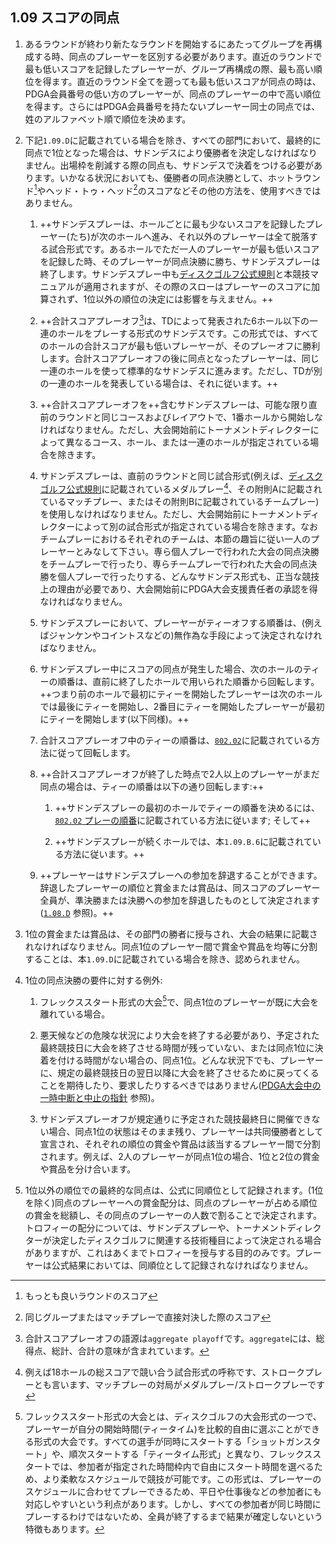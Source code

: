 ## 1.09 スコアの同点

1. あるラウンドが終わり新たなラウンドを開始するにあたってグループを再構成する時、同点のプレーヤーを区別する必要があります。直近のラウンドで最も低いスコアを記録したプレーヤーが、グループ再構成の際、最も高い順位を得ます。直近のラウンド全てを遡っても最も低いスコアが同点の時は、PDGA会員番号の低い方のプレーヤーが、同点のプレーヤーの中で高い順位を得ます。さらにはPDGA会員番号を持たないプレーヤー同士の同点では、姓のアルファベット順で順位を決めます。

1. 下記`1.09.D`に記載されている場合を除き、すべての部門において、最終的に同点で1位となった場合は、サドンデスにより優勝者を決定しなければなりません。出場枠を削減する際の同点も、サドンデスで決着をつける必要があります。いかなる状況においても、優勝者の同点決勝として、ホットラウンド[^1.09.1]やヘッド・トゥ・ヘッド[^1.09.2]のスコアなどその他の方法を、使用すべきではありません。

    1. ++サドンデスプレーは、ホールごとに最も少ないスコアを記録したプレーヤー(たち)が次のホールへ進み、それ以外のプレーヤーは全て脱落する試合形式です。あるホールでただ一人のプレーヤーが最も低いスコアを記録した時、そのプレーヤーが同点決勝に勝ち、サドンデスプレーは終了します。サドンデスプレー中も[ディスクゴルフ公式規則](ordg/index)と本競技マニュアルが適用されますが、その際のスローはプレーヤーのスコアに加算されず、1位以外の順位の決定には影響を与えません。++

    1. ++合計スコアプレーオフ[^1.09.3]は、TDによって発表された6ホール以下の一連のホールをプレーする形式のサドンデスです。この形式では、すべてのホールの合計スコアが最も低いプレーヤーが、そのプレーオフに勝利します。合計スコアプレーオフの後に同点となったプレーヤーは、同じ一連のホールを使って標準的なサドンデスに進みます。ただし、TDが別の一連のホールを発表している場合は、それに従います。++

    1. ++合計スコアプレーオフを++含むサドンデスプレーは、可能な限り直前のラウンドと同じコースおよびレイアウトで、1番ホールから開始しなければなりません。ただし、大会開始前にトーナメントディレクターによって異なるコース、ホール、または一連のホールが指定されている場合を除きます。

    1. サドンデスプレーは、直前のラウンドと同じ試合形式(例えば、[ディスクゴルフ公式規則](ordg/index)に記載されているメダルプレー[^1.09.4]、その附則Aに記載されているマッチプレー、またはその附則Bに記載されているチームプレー)を使用しなければなりません。ただし、大会開始前にトーナメントディレクターによって別の試合形式が指定されている場合を除きます。なおチームプレーにおけるそれぞれのチームは、本節の趣旨に従い一人のプレーヤーとみなして下さい。専ら個人プレーで行われた大会の同点決勝をチームプレーで行ったり、専らチームプレーで行われた大会の同点決勝を個人プレーで行ったりする、どんなサドンデス形式も、正当な競技上の理由が必要であり、大会開始前にPDGA大会支援責任者の承認を得なければなりません。

    1. サドンデスプレーにおいて、プレーヤーがティーオフする順番は、(例えばジャンケンやコイントスなどの)無作為な手段によって決定されなければなりません。

    1. サドンデスプレー中にスコアの同点が発生した場合、次のホールのティーの順番は、直前に終了したホールで用いられた順番から回転します。++つまり前のホールで最初にティーを開始したプレーヤーは次のホールでは最後にティーを開始し、2番目にティーを開始したプレーヤーが最初にティーを開始します(以下同様)。++

    1. 合計スコアプレーオフ中のティーの順番は、[`802.02`](ordg/80202)に記載されている方法に従って回転します。

    1. ++合計スコアプレーオフが終了した時点で2人以上のプレーヤーがまだ同点の場合は、ティーの順番は以下の通り回転します:++

        1. ++サドンデスプレーの最初のホールでティーの順番を決めるには、[`802.02` プレーの順番](ordg/80202)に記載されている方法に従います; そして++

        1. ++サドンデスプレーが続くホールでは、本`1.09.B.6`に記載されている方法に従います。++

    1. ++プレーヤーはサドンデスプレーへの参加を辞退することができます。辞退したプレーヤーの順位と賞金または賞品は、同スコアのプレーヤー全員が、準決勝または決勝への参加を辞退したものとして決定されます([`1.08.D`](#プレーヤー出場枠の削減足切り) 参照)。++

1. 1位の賞金または賞品は、その部門の勝者に授与され、大会の結果に記載されなければなりません。同点1位のプレーヤー間で賞金や賞品を均等に分割することは、本`1.09.D`に記載されている場合を除き、認められません。

1. 1位の同点決勝の要件に対する例外:

    1. フレックススタート形式の大会[^1.09.5]で、同点1位のプレーヤーが既に大会を離れている場合。

    1. 悪天候などの危険な状況により大会を終了する必要があり、予定された最終競技日に大会を終了させる時間が残っていない、または同点1位に決着を付ける時間がない場合の、同点1位。どんな状況下でも、プレーヤーに、規定の最終競技日の翌日以降に大会を終了させるために戻ってくることを期待したり、要求したりするべきではありません([PDGA大会中の一時中断と中止の指針](https://www.pdga.com/pdga-documents/tournament-resources/pdga-mid-event-suspension-and-cancellation) 参照)。

    1. サドンデスプレーオフが規定通りに予定された競技最終日に開催できない場合、同点1位の状態はそのまま残り、プレーヤーは共同優勝者として宣言され、それぞれの順位の賞金や賞品は該当するプレーヤー間で分割されます。例えば、2人のプレーヤーが同点1位の場合、1位と2位の賞金や賞品を分け合います。

1. 1位以外の順位での最終的な同点は、公式に同順位として記録されます。(1位を除く)同点のプレーヤーへの賞金配分は、同点のプレーヤーが占める順位の賞金を総額し、その同点のプレーヤーの人数で割ることで決定されます。トロフィーの配分については、サドンデスプレーや、トーナメントディレクターが決定したディスクゴルフに関連する技術種目によって決定される場合がありますが、これはあくまでトロフィーを授与する目的のみです。プレーヤーは公式結果においては、同順位として記録されなければなりません。


[^1.09.1]: もっとも良いラウンドのスコア

[^1.09.2]: 同じグループまたはマッチプレーで直接対決した際のスコア

[^1.09.3]: 合計スコアプレーオフの語源は`aggregate playoff`です。`aggregate`には、総得点、総計、合計の意味が含まれています。

[^1.09.4]: 例えば18ホールの総スコアで競い合う試合形式の呼称です、ストロークプレーとも言います、マッチプレーの対局がメダルプレー/ストロークプレーです

[^1.09.5]: フレックススタート形式の大会とは、ディスクゴルフの大会形式の一つで、プレーヤーが自分の開始時間(ティータイム)を比較的自由に選ぶことができる形式の大会です。すべての選手が同時にスタートする「ショットガンスタート」や、順次スタートする「ティータイム形式」と異なり、フレックススタートでは、参加者が指定された時間枠内で自由にスタート時間を選べるため、より柔軟なスケジュールで競技が可能です。この形式は、プレーヤーのスケジュールに合わせてプレーできるため、平日や仕事後などの参加者にも対応しやすいという利点があります。しかし、すべての参加者が同じ時間にプレーするわけではないため、全員が終了するまで結果が確定しないという特徴もあります。
